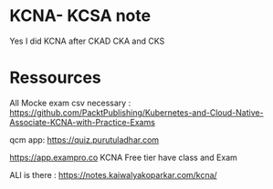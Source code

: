 # KCNA- KCSA note
Yes I did KCNA after CKAD CKA and CKS

# Ressources
All Mocke exam csv necessary : https://github.com/PacktPublishing/Kubernetes-and-Cloud-Native-Associate-KCNA-with-Practice-Exams

qcm app: https://quiz.purutuladhar.com

https://app.exampro.co KCNA Free tier have class and Exam

ALl is there : https://notes.kaiwalyakoparkar.com/kcna/
